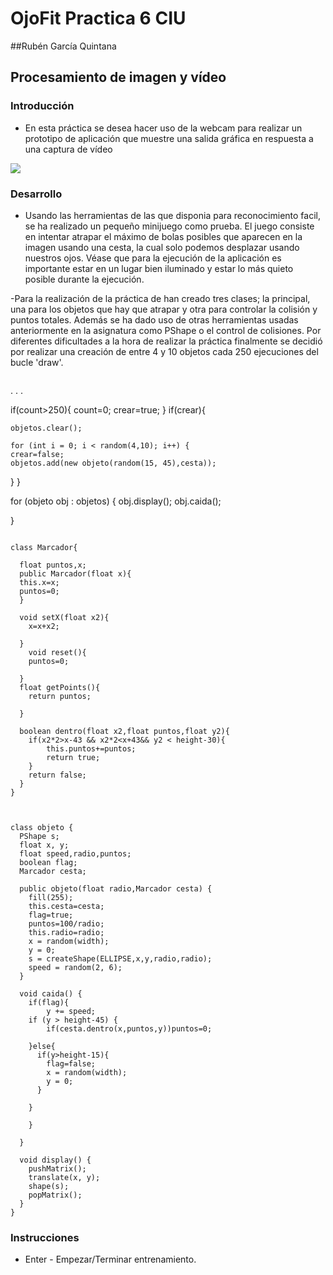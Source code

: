 # OjoFit Practica 6 CIU
##Rubén García Quintana
## Procesamiento de imagen y vídeo 

### Introducción
- En esta práctica se desea hacer uso de la webcam para realizar un prototipo de aplicación que muestre una salida gráfica en respuesta a
una captura de vídeo

![](gifOjo.gif)

### Desarrollo

- Usando las herramientas de las que disponia para reconocimiento facil, se ha realizado un pequeño minijuego como prueba. El juego consiste en intentar atrapar el máximo de bolas posibles que aparecen en la imagen usando una cesta, la cual solo podemos desplazar usando nuestros ojos. Véase que para la ejecución de la aplicación es importante estar en un lugar bien iluminado y estar lo más quieto posible durante la ejecución.



-Para la realización de la práctica de han creado tres clases; la principal, una para los objetos que hay que atrapar y otra para controlar la colisión y puntos totales. Además se ha dado uso de otras herramientas usadas anteriormente en la asignatura como PShape o el control de colisiones. Por diferentes dificultades a la hora de realizar la práctica finalmente se decidió por realizar una creación de entre 4 y 10 objetos cada 250 ejecuciones del bucle 'draw'.
```

```


.
.
.

if(count>250){
    count=0;
    crear=true;
  }
  if(crear){
    
    objetos.clear();
    
    for (int i = 0; i < random(4,10); i++) {
    crear=false;
    objetos.add(new objeto(random(15, 45),cesta));
  }
  }

  for (objeto obj : objetos) {
    obj.display();
    obj.caida();
    
  }

```

class Marcador{

  float puntos,x;
  public Marcador(float x){
  this.x=x;
  puntos=0;
  }  
  
  void setX(float x2){
    x=x+x2;

  }
    void reset(){
    puntos=0;

  }
  float getPoints(){
    return puntos;

  }

  boolean dentro(float x2,float puntos,float y2){
    if(x2*2>x-43 && x2*2<x+43&& y2 < height-30){
        this.puntos+=puntos;
        return true;
    }
    return false;
  }
}
```



```


class objeto {
  PShape s;
  float x, y;
  float speed,radio,puntos;
  boolean flag;
  Marcador cesta;

  public objeto(float radio,Marcador cesta) {
    fill(255);
    this.cesta=cesta;
    flag=true;
    puntos=100/radio;
    this.radio=radio;
    x = random(width);
    y = 0; 
    s = createShape(ELLIPSE,x,y,radio,radio);
    speed = random(2, 6);
  }
  
  void caida() {
    if(flag){
        y += speed;
    if (y > height-45) {
        if(cesta.dentro(x,puntos,y))puntos=0;

    }else{
      if(y>height-15){ 
        flag=false;
        x = random(width);
        y = 0; 
      }

    }
    
    }

  }
  
  void display() {
    pushMatrix();
    translate(x, y);
    shape(s);
    popMatrix();
  }
}
```




### Instrucciones
  - Enter - Empezar/Terminar entrenamiento.


